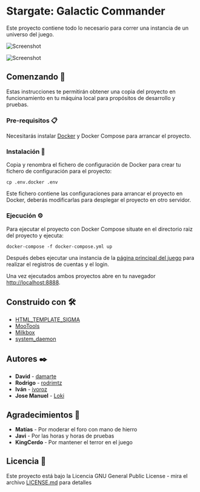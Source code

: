 # Stargate: Galactic Commander

Este proyecto contiene todo lo necesario para correr una instancia de un universo del juego.

![Screenshot](https://raw.githubusercontent.com/sgcommander/sgcommander/main/documentacion/screenshot01.png?raw=true "Stargate: Galactic Commander Tau'ri Home")

![Screenshot](https://raw.githubusercontent.com/sgcommander/sgcommander/main/documentacion/screenshot02.png?raw=true "Stargate: Galactic Commander Goauld Home")

## Comenzando 🚀

Estas instrucciones te permitirán obtener una copia del proyecto en funcionamiento en tu máquina local para propósitos de desarrollo y pruebas.

### Pre-requisitos 📋

Necesitarás instalar [Docker](https://www.docker.com/) y Docker Compose para arrancar el proyecto.

### Instalación 🔧

Copia y renombra el fichero de configuración de Docker para crear tu fichero de configuración para el proyecto:

```
cp .env.docker .env
```

Este fichero contiene las configuraciones para arrancar el proyecto en Docker, deberás modificarlas para desplegar el proyecto en otro servidor.

### Ejecución ⚙️

Para ejecutar el proyecto con Docker Compose situate en el directorio raiz del proyecto y ejecuta:

```
docker-compose -f docker-compose.yml up
```

Después debes ejecutar una instancia de la [página principal del juego](https://github.com/sgcommander/homepage) para realizar el registros de cuentas y el login.

Una vez ejecutados ambos proyectos abre en tu navegador [http://localhost:8888](http://localhost:8888).

## Construido con 🛠️

* [HTML_TEMPLATE_SIGMA](https://pear.php.net/package/HTML_Template_Sigma)
* [MooTools](https://github.com/mootools)
* [Milkbox](https://github.com/GerHobbelt/milkbox)
* [system_daemon](https://github.com/kvz/system_daemon)

## Autores ✒️

* **David** - [damarte](https://github.com/damarte)
* **Rodrigo** - [rodrimtz](https://github.com/rodrimtz)
* **Iván** - [ivoroz](https://github.com/ivoroz)
* **Jose Manuel** - [Loki](https://github.com/joskfg)

## Agradecimientos 🎁

* **Matías** - Por moderar el foro con mano de hierro
* **Javi** - Por las horas y horas de pruebas
* **KingCerdo** - Por mantener el terror en el juego

## Licencia 📄

Este proyecto está bajo la Licencia GNU General Public License - mira el archivo [LICENSE.md](LICENSE.md) para detalles
